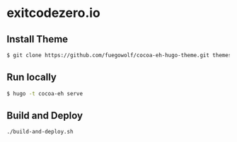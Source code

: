 # exitcodezero.io

## Install Theme
```bash
$ git clone https://github.com/fuegowolf/cocoa-eh-hugo-theme.git themes/cocoa-eh
```

## Run locally
```bash
$ hugo -t cocoa-eh serve
```

## Build and Deploy
```bash
./build-and-deploy.sh
```
